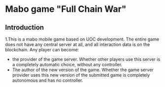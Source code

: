 # Mabo game "Full Chain War"
## Introduction  
  1.This is a mabo mobile game based on UOC development. The entire game does not have any central server at all, and all interaction data is on the blockchain. Any player can become:
  *  the provider of the game server. Whether other players use this server is a completely automatic choice, without any controller. 
  *  The author of the new version of the game. Whether the game server provider uses this new version of the submitted game is completely autonomous and has no controller.
